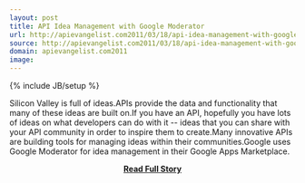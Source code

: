 ```yaml
---
layout: post
title: API Idea Management with Google Moderator
url: http://apievangelist.com2011/03/18/api-idea-management-with-google-moderator/
source: http://apievangelist.com2011/03/18/api-idea-management-with-google-moderator/
domain: apievangelist.com2011
image: 
---
```

{% include JB/setup %}<p>Silicon Valley is full of ideas.APIs provide the data and functionality that many of these ideas are built on.If you have an API, hopefully you have lots of ideas on what developers can do with it -- ideas that you can share with your API community in order to inspire them to create.Many innovative APIs are building tools for managing ideas within their communities.Google uses Google Moderator for idea management in their Google Apps Marketplace.</p>
<center><p><a href="http://apievangelist.com2011/03/18/api-idea-management-with-google-moderator/" style='padding:25px; font-sze:18px; font-weight: bold;'>Read Full Story</a></p></center>
